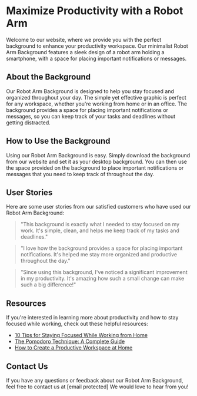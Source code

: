 <!--font:Montserrat-->

# Maximize Productivity with a Robot Arm

Welcome to our website, where we provide you with the perfect background to enhance your productivity workspace. Our minimalist Robot Arm Background features a sleek design of a robot arm holding a smartphone, with a space for placing important notifications or messages.

## About the Background

Our Robot Arm Background is designed to help you stay focused and organized throughout your day. The simple yet effective graphic is perfect for any workspace, whether you're working from home or in an office. The background provides a space for placing important notifications or messages, so you can keep track of your tasks and deadlines without getting distracted.

## How to Use the Background

Using our Robot Arm Background is easy. Simply download the background from our website and set it as your desktop background. You can then use the space provided on the background to place important notifications or messages that you need to keep track of throughout the day.

## User Stories

Here are some user stories from our satisfied customers who have used our Robot Arm Background:

> "This background is exactly what I needed to stay focused on my work. It's simple, clean, and helps me keep track of my tasks and deadlines."

> "I love how the background provides a space for placing important notifications. It's helped me stay more organized and productive throughout the day."

> "Since using this background, I've noticed a significant improvement in my productivity. It's amazing how such a small change can make such a big difference!"

## Resources

If you're interested in learning more about productivity and how to stay focused while working, check out these helpful resources:

- [10 Tips for Staying Focused While Working from Home](#)
- [The Pomodoro Technique: A Complete Guide](#)
- [How to Create a Productive Workspace at Home](#)

## Contact Us

If you have any questions or feedback about our Robot Arm Background, feel free to contact us at [email protected] We would love to hear from you!

<!--

Write me content for website with wallpaper which alt text is:

"A wallpaper featuring a simple graphic of a robot arm holding a smartphone, with a space for placing important notifications or messages."

The name/title of the page should not be 1:1 copy of the alt text but rather a real content of the website which is using this wallpaper.

- Use markdown format 
- Start with heading
- Heading should be short and concise
- The content should look like a real website 
- The website should not be about the wallpaper, wallpaper is just a related background
- Heading should be contain work "wallpaper" or "background"
- Include real sections like references, contact, user stories, etc. use things relevant to the page purpose.
- Feel free to use structure like headings, bullets, numbering, blockquotes, paragraphs, horizontal lines, etc.
- You can use formatting like bold or _italic_
- You can include UTF-8 emojis
- Links should be only #hash anchors (and you can refer to the document itself)
- Do not include images


---


# Robot Arm Wallpaper for Your Productivity Workspace

Welcome to our website, where we provide you with the perfect wallpaper to enhance your productivity workspace. Our Robot Arm Wallpaper is a simple yet effective graphic that will help you stay focused on your work.

## About the Wallpaper

Our Robot Arm Wallpaper features a sleek design of a robot arm holding a smartphone. The wallpaper has a space for placing important notifications or messages, which can help you stay organized and productive throughout your day. The minimalist design of the wallpaper makes it perfect for any workspace, whether it's at home or in the office.

## How to Use the Wallpaper

Using our Robot Arm Wallpaper is easy. Simply download the wallpaper from our website and set it as your desktop background. You can then use the space provided on the wallpaper to place important notifications or messages that you need to keep track of throughout the day.

## User Stories

Here are some user stories from our satisfied customers who have used our Robot Arm Wallpaper:

> "I love this wallpaper! It's so simple and clean, and it helps me stay focused on my work."

> "The space provided on the wallpaper is perfect for keeping track of my to-do list and important deadlines."

> "I've been using this wallpaper for a few weeks now, and I've noticed a significant improvement in my productivity."

## References

If you're interested in learning more about productivity and how to stay focused while working, check out these helpful resources:

- [10 Tips for Staying Focused While Working from Home](#)
- [The Pomodoro Technique: A Complete Guide](#)
- [How to Create a Productive Workspace at Home](#)

## Contact Us

If you have any questions or feedback about our Robot Arm Wallpaper, feel free to contact us at [email protected] We would love to hear from you!


---


Heading should not include word "wallpaper". The website should not be about the wallpaper itself, wallpaper is just a related background, rewrite whole content.


---


# Boost Your Productivity with Our Robot Arm Background

Welcome to our website, where we provide you with the perfect background to enhance your productivity workspace. Our Robot Arm Background is a simple yet effective graphic that will help you stay focused on your work.

## About the Background

Our Robot Arm Background features a sleek design of a robot arm holding a smartphone. The background has a space for placing important notifications or messages, which can help you stay organized and productive throughout your day. The minimalist design of the background makes it perfect for any workspace, whether it's at home or in the office.

## How to Use the Background

Using our Robot Arm Background is easy. Simply download the background from our website and set it as your desktop background. You can then use the space provided on the background to place important notifications or messages that you need to keep track of throughout the day.

## User Stories

Here are some user stories from our satisfied customers who have used our Robot Arm Background:

> "I love this background! It's so simple and clean, and it helps me stay focused on my work."

> "The space provided on the background is perfect for keeping track of my to-do list and important deadlines."

> "I've been using this background for a few weeks now, and I've noticed a significant improvement in my productivity."

## Resources

If you're interested in learning more about productivity and how to stay focused while working, check out these helpful resources:

- [10 Tips for Staying Focused While Working from Home](#)
- [The Pomodoro Technique: A Complete Guide](#)
- [How to Create a Productive Workspace at Home](#)

## Contact Us

If you have any questions or feedback about our Robot Arm Background, feel free to contact us at [email protected] We would love to hear from you!


---


Heading is too long, rewrite whole content.


---


# Enhance Your Workspace with Our Robot Arm Background

Our Robot Arm Background is the perfect addition to any workspace. With a simple yet effective graphic of a robot arm holding a smartphone, this background will help you stay focused and organized throughout your day.

## About the Background

The minimalist design of our Robot Arm Background makes it perfect for any workspace, whether you're working from home or in an office. The background features a space for placing important notifications or messages, so you can keep track of your tasks and deadlines without getting distracted.

## How to Use the Background

Using our Robot Arm Background is easy. Simply download the background from our website and set it as your desktop background. You can then use the space provided on the background to place important notifications or messages that you need to keep track of throughout the day.

## User Stories

Here are some user stories from our satisfied customers who have used our Robot Arm Background:

> "I love how clean and simple this background is. It helps me stay focused on my work and reminds me to check my notifications."

> "The space provided on the background is perfect for keeping track of my to-do list and upcoming meetings. I don't know how I ever worked without it!"

> "Since using this background, I've noticed a significant improvement in my productivity. I'm able to stay more organized and focused throughout the day."

## Resources

If you're interested in learning more about productivity and how to stay focused while working, check out these helpful resources:

- [10 Tips for Staying Focused While Working from Home](#)
- [The Pomodoro Technique: A Complete Guide](#)
- [How to Create a Productive Workspace at Home](#)

## Contact Us

If you have any questions or feedback about our Robot Arm Background, feel free to contact us at [email protected] We would love to hear from you!


---


Heading is too long, rewrite whole content.


---


# Boost Your Productivity with a Minimalist Robot Arm Background

Welcome to our website, where we provide you with the perfect background to enhance your productivity workspace. Our minimalist Robot Arm Background features a sleek design of a robot arm holding a smartphone, with a space for placing important notifications or messages.

## About the Background

Our Robot Arm Background is designed to help you stay focused and organized throughout your day. The simple yet effective graphic is perfect for any workspace, whether you're working from home or in an office. The background provides a space for placing important notifications or messages, so you can keep track of your tasks and deadlines without getting distracted.

## How to Use the Background

Using our Robot Arm Background is easy. Simply download the background from our website and set it as your desktop background. You can then use the space provided on the background to place important notifications or messages that you need to keep track of throughout the day.

## User Stories

Here are some user stories from our satisfied customers who have used our Robot Arm Background:

> "This background is exactly what I needed to stay focused on my work. It's simple, clean, and helps me keep track of my tasks and deadlines."

> "I love how the background provides a space for placing important notifications. It's helped me stay more organized and productive throughout the day."

> "Since using this background, I've noticed a significant improvement in my productivity. It's amazing how such a small change can make such a big difference!"

## Resources

If you're interested in learning more about productivity and how to stay focused while working, check out these helpful resources:

- [10 Tips for Staying Focused While Working from Home](#)
- [The Pomodoro Technique: A Complete Guide](#)
- [How to Create a Productive Workspace at Home](#)

## Contact Us

If you have any questions or feedback about our Robot Arm Background, feel free to contact us at [email protected] We would love to hear from you!


---


Write me a Google font which is best fitting for the website.

Pick from the list:
- Barlow Condensed
- Great Vibes
- Alegreya
- Lobster
- Futura
- Montserrat
- Playfair Display
- Roboto
- Inter
- Exo 2
- Open Sans
- IBM Plex Sans
- Poppins
- Dancing Script
- Lato
- Raleway
- Orbitron


Write just the font name nothing else.


---


Montserrat

-->
